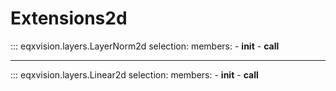 # Extensions2d

::: eqxvision.layers.LayerNorm2d
    selection:
        members:
            - __init__
            - __call__

---

::: eqxvision.layers.Linear2d
    selection:
        members:
            - __init__
            - __call__
